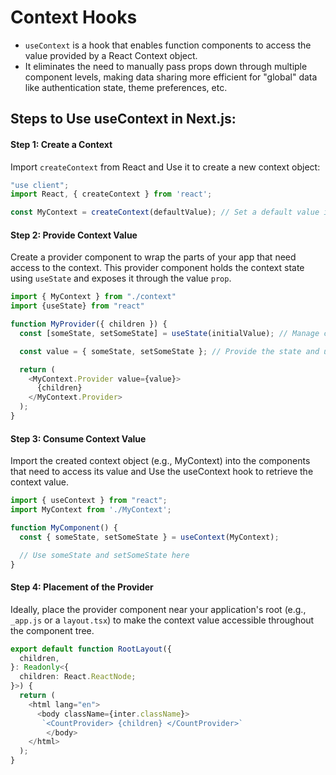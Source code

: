 # Context Hooks
* `useContext` is a hook that enables function components to access the value provided by a React Context object.
* It eliminates the need to manually pass props down through multiple component levels, making data sharing more efficient for "global" data like authentication state, theme preferences, etc.

## Steps to Use useContext in Next.js:
#### Step 1: Create a Context
Import `createContext` from React and Use it to create a new context object:

```typescript
"use client";
import React, { createContext } from 'react';

const MyContext = createContext(defaultValue); // Set a default value if needed
```

#### Step 2: Provide Context Value
Create a provider component to wrap the parts of your app that need access to the context.
This provider component holds the context state using `useState` and exposes it through the value `prop`.

```typescript
import { MyContext } from "./context"
import {useState} from "react"

function MyProvider({ children }) {
  const [someState, setSomeState] = useState(initialValue); // Manage context state

  const value = { someState, setSomeState }; // Provide the state and update function

  return (
    <MyContext.Provider value={value}>
      {children}
    </MyContext.Provider>
  );
}
```

#### Step 3: Consume Context Value
Import the created context object (e.g., MyContext) into the components that need to access its value and Use the useContext hook to retrieve the context value.

```typescript
import { useContext } from "react";
import MyContext from './MyContext';

function MyComponent() {
  const { someState, setSomeState } = useContext(MyContext);

  // Use someState and setSomeState here
}
```
#### Step 4: Placement of the Provider
Ideally, place the provider component near your application's root (e.g., `_app.js` or a `layout.tsx`) to make the context value accessible throughout the component tree.

```typescript
export default function RootLayout({
  children,
}: Readonly<{
  children: React.ReactNode;
}>) {
  return (
    <html lang="en">
      <body className={inter.className}>
       `<CountProvider> {children} </CountProvider>`
        </body>
    </html>
  );
}
```